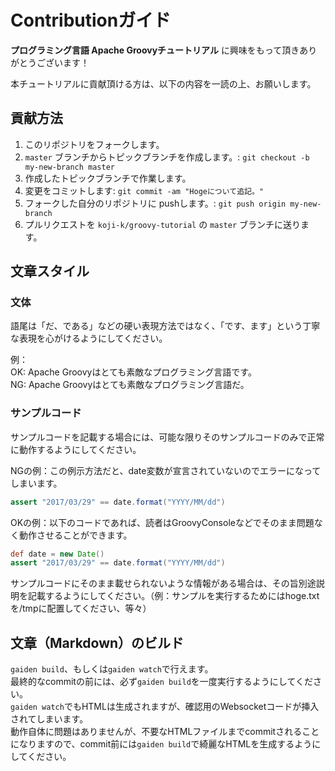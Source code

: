 # Contributionガイド

**プログラミング言語 Apache Groovyチュートリアル** に興味をもって頂きありがとうございます！

本チュートリアルに貢献頂ける方は、以下の内容を一読の上、お願いします。


## 貢献方法

1. このリポジトリをフォークします。
1. `master` ブランチからトピックブランチを作成します。: `git checkout -b my-new-branch master`
1. 作成したトピックブランチで作業します。
1. 変更をコミットします: `git commit -am "Hogeについて追記。"`
1. フォークした自分のリポジトリに pushします。: `git push origin my-new-branch`
1. プルリクエストを `koji-k/groovy-tutorial` の `master` ブランチに送ります。

## 文章スタイル

### 文体
語尾は「だ、である」などの硬い表現方法ではなく、「です、ます」という丁寧な表現を心がけるようにしてください。

例：  
OK: Apache Groovyはとても素敵なプログラミング言語です。  
NG: Apache Groovyはとても素敵なプログラミング言語だ。

### サンプルコード
サンプルコードを記載する場合には、可能な限りそのサンプルコードのみで正常に動作するようにしてください。

NGの例：この例示方法だと、date変数が宣言されていないのでエラーになってしまいます。

```groovy
assert "2017/03/29" == date.format("YYYY/MM/dd")
```

OKの例：以下のコードであれば、読者はGroovyConsoleなどでそのまま問題なく動作させることができます。

```groovy
def date = new Date()
assert "2017/03/29" == date.format("YYYY/MM/dd")
```

サンプルコードにそのまま載せられないような情報がある場合は、その旨別途説明を記載するようにしてください。（例：サンプルを実行するためにはhoge.txtを/tmpに配置してください、等々）

## 文章（Markdown）のビルド
`gaiden build`、もしくは`gaiden watch`で行えます。  
最終的なcommitの前には、必ず`gaiden build`を一度実行するようにしてください。  
`gaiden watch`でもHTMLは生成されますが、確認用のWebsocketコードが挿入されてしまいます。  
動作自体に問題はありませんが、不要なHTMLファイルまでcommitされることになりますので、commit前には`gaiden build`で綺麗なHTMLを生成するようにしてください。
